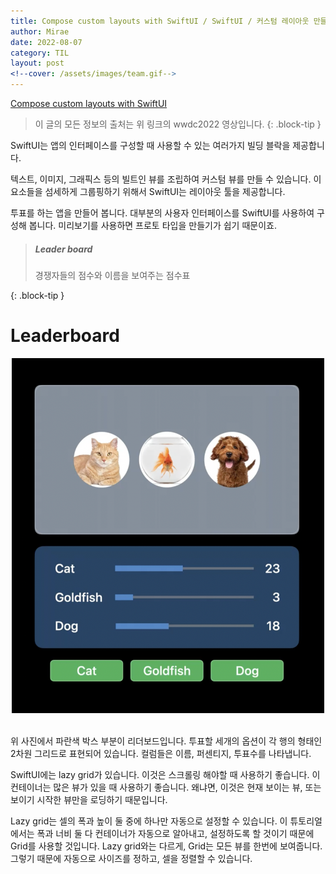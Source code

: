 ```yaml
---
title: Compose custom layouts with SwiftUI / SwiftUI / 커스텀 레이아웃 만들기 (출처 - wwdc2022)
author: Mirae
date: 2022-08-07
category: TIL
layout: post
<!--cover: /assets/images/team.gif-->
---
```



[Compose custom layouts with SwiftUI](https://developer.apple.com/videos/play/wwdc2022/10056/)

> 이 글의 모든 정보의 출처는 위 링크의 wwdc2022 영상입니다.
{: .block-tip } 
  
  SwiftUI는 앱의 인터페이스를 구성할 때 사용할 수 있는 여러가지 빌딩 블락을 제공합니다.  
  
  텍스트, 이미지, 그래픽스 등의 빌트인 뷰를 조립하여 커스텀 뷰를 만들 수 있습니다. 이 요소들을 섬세하게 그룹핑하기 위해서 SwiftUI는 레이아웃 툴을 제공합니다. 
  
  투표를 하는 앱을 만들어 봅니다. 대부분의 사용자 인터페이스를 SwiftUI를 사용하여 구성해 봅니다. 미리보기를 사용하면 프로토 타입을 만들기가 쉽기 때문이죠.  
  
> #####  Leader board
> 경쟁자들의 점수와 이름을 보여주는 점수표
>
{: .block-tip } 

# Leaderboard

  <center><img src="/assets/images/cclws1.png" alt="cclws1.png" width="500"></center><br>
  
  위 사진에서 파란색 박스 부분이 리더보드입니다. 투표할 세개의 옵션이 각 행의 형태인 2차원 그리드로 표현되어 있습니다. 컬럼들은 이름, 퍼센티지, 투표수를 나타냅니다.  
  
  SwiftUI에는 lazy grid가 있습니다. 이것은 스크롤링 해야할 때 사용하기 좋습니다. 이 컨테이너는 많은 뷰가 있을 때 사용하기 좋습니다. 왜냐면, 이것은 현재 보이는 뷰, 또는 보이기 시작한 뷰만을 로딩하기 때문입니다.  
 
  Lazy grid는 셀의  폭과 높이 둘 중에 하나만 자동으로 설정할 수 있습니다. 
  이 튜토리얼에서는 폭과 너비 둘 다 컨테이너가 자동으로 알아내고, 설정하도록 할 것이기 때문에 Grid를 사용할 것입니다.  Lazy grid와는 다르게, Grid는 모든 뷰를 한번에 보여줍니다. 그렇기 때문에 자동으로 사이즈를 정하고, 셀을 정렬할 수 있습니다.  
